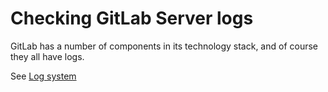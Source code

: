 # Checking GitLab Server logs

GitLab has a number of components in its technology stack, and of course they all have logs.

See [Log system](https://docs.gitlab.com/ce/administration/logs.html)

